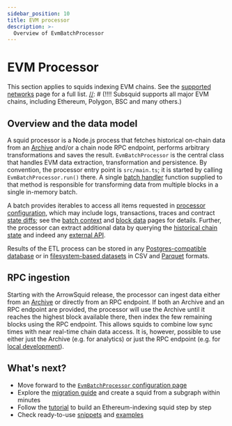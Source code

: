 ```yaml
---
sidebar_position: 10
title: EVM processor
description: >-
  Overview of EvmBatchProcessor
---
```


# EVM Processor

This section applies to squids indexing EVM chains. See the [supported networks](/evm-indexing/supported-networks) page for a full list.
[//]: # (!!!! Subsquid supports all major EVM chains, including Ethereum, Polygon, BSC and many others.)

## Overview and the data model

A squid processor is a Node.js process that fetches historical on-chain data from an [Archive](/archives) and/or a chain node RPC endpoint, performs arbitrary transformations and saves the result. `EvmBatchProcessor` is the central class that handles EVM data extraction, transformation and persistence. By convention, the processor entry point is `src/main.ts`; it is started by calling `EvmBatchProcessor.run()` there. A single [batch handler](/basics/batch-processing) function supplied to that method is responsible for transforming data from multiple blocks in a single in-memory batch.

A batch provides iterables to access all items requested in [processor configuration](../configuration), which may include logs, transactions, traces and contract [state diffs](../configuration/state-diffs/); see the [batch context](/basics/squid-processor/#batch-context) and [block data](../context-interfaces/) pages for details. Further, the processor can extract additional data by querying the [historical chain state](../query-state) and indeed any [external API](/basics/external-api).

Results of the ETL process can be stored in any [Postgres-compatible database](/store/postgres/typeorm-store/) or in [filesystem-based datasets](/store/file-store/) in CSV and [Parquet](https://parquet.apache.org) formats.

[//]: # (???? The illustration needs updating)

[//]: # (!!!! A typical processor looks as below:)
[//]: # (!!!! Batch processor context/img/batch-context.png)

## RPC ingestion

Starting with the ArrowSquid release, the processor can ingest data either from an [Archive](/archives) or directly from an RPC endpoint. If both an Archive and an RPC endpoint are provided, the processor will use the Archive until it reaches the highest block available there, then index the few remaining blocks using the RPC endpoint. This allows squids to combine low sync times with near real-time chain data access. It is, however, possible to use either just the Archive (e.g. for analytics) or just the RPC endpoint (e.g. for [local development](/tutorials/ethereum-local-development)).

[//]: # (!!!! Add a reference to a page explaining the ArrowSquid release above)

## What's next?

- Move forward to the [`EvmBatchProcessor` configuration page](../configuration)
- Explore the [migration guide](/migrate/migrate-subgraph/) and create a squid from a subgraph within minutes
- Follow the [tutorial](/tutorials/bayc/) to build an Ethereum-indexing squid step by step
- Check ready-to-use [snippets](/evm-indexing/configuration/showcase) and [examples](/examples)
